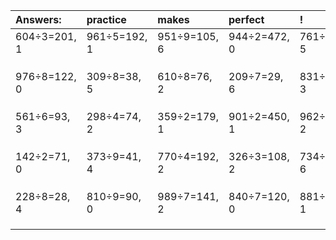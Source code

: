 | Answers: | practice | makes | perfect | ! |
| :--- | :--- | :--- | :--- | :--- |
| 604÷3=201, 1 | 961÷5=192, 1 | 951÷9=105, 6 | 944÷2=472, 0 | 761÷9=84, 5 | 
|   |   |   |   |   | 
|   |   |   |   |   | 
|   |   |   |   |   | 
| 976÷8=122, 0 | 309÷8=38, 5 | 610÷8=76, 2 | 209÷7=29, 6 | 831÷6=138, 3 | 
|   |   |   |   |   | 
|   |   |   |   |   | 
|   |   |   |   |   | 
| 561÷6=93, 3 | 298÷4=74, 2 | 359÷2=179, 1 | 901÷2=450, 1 | 962÷3=320, 2 | 
|   |   |   |   |   | 
|   |   |   |   |   | 
|   |   |   |   |   | 
| 142÷2=71, 0 | 373÷9=41, 4 | 770÷4=192, 2 | 326÷3=108, 2 | 734÷8=91, 6 | 
|   |   |   |   |   | 
|   |   |   |   |   | 
|   |   |   |   |   | 
| 228÷8=28, 4 | 810÷9=90, 0 | 989÷7=141, 2 | 840÷7=120, 0 | 881÷4=220, 1 | 
|   |   |   |   |   | 
|   |   |   |   |   | 
|   |   |   |   |   | 
